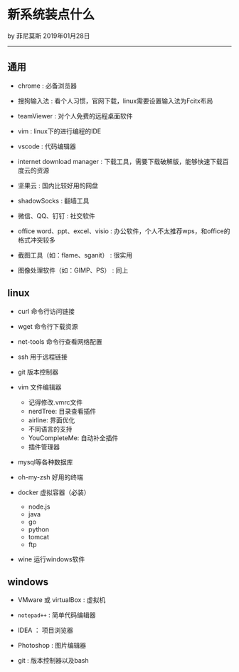 

# 新系统装点什么

by 菲尼莫斯 2019年01月28日

---

## 通用

* chrome : 必备浏览器

* 搜狗输入法 : 看个人习惯，官网下载，linux需要设置输入法为Fcitx布局

* teamViewer : 对个人免费的远程桌面软件

* vim : linux下的进行编程的IDE

* vscode : 代码编辑器

* internet download manager : 下载工具，需要下载破解版，能够快速下载百度云的资源

* 坚果云 : 国内比较好用的网盘

* shadowSocks : 翻墙工具

* 微信、QQ、钉钉 : 社交软件

* office word、ppt、excel、visio : 办公软件，个人不太推荐wps，和office的格式冲突较多

* 截图工具（如：flame、sganit） : 很实用

* 图像处理软件（如：GIMP、PS） : 同上

## linux

* curl 命令行访问链接

* wget 命令行下载资源

* net-tools 命令行查看网络配置

* ssh 用于远程链接

* git 版本控制器

* vim 文件编辑器
    * 记得修改.vmrc文件
    * nerdTree: 目录查看插件
    * airline: 界面优化
    * 不同语言的支持
    * YouCompleteMe: 自动补全插件
    * 插件管理器

* mysql等各种数据库

* oh-my-zsh 好用的终端

* docker 虚拟容器（必装）
    * node.js
    * java
    * go
    * python
    * tomcat
    * ftp

* wine 运行windows软件

## windows

* VMware 或 virtualBox : 虚拟机

* `notepad++` : 简单代码编辑器

* IDEA ： 项目浏览器

* Photoshop : 图片编辑器

* git : 版本控制器以及bash


